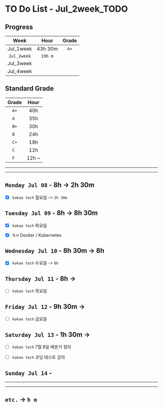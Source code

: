 # TO Do List - Jul_2week_TODO

## Progress
| Week | Hour | Grade |
|:---:|:---:|:---:|
|Jul_1week|43h 30m|`A+`|
|`Jul_2week`|`19h m`||
|Jul_3week|||
|Jul_4week|||

## Standard Grade
| Grade | Hour |
|:---:|:---:|
|`A+`|40h|
|`A `|35h|
|`B+`|30h|
|`B `|24h|
|`C+`|18h|
|`C `|12h|
|`F `|12h ~|


---
---

## `Monday Jul 08` - 8h -> 2h 30m
- [x] `kakao tech` 월요일 -> `2h 30m`


## `Tuesday Jul 09` - 8h -> 8h 30m
- [x] `kakao tech` 화요일 
- [x] `독서` Docker / Kubernetes


## `Wednesday Jul 10` - 8h 30m -> 8h
- [x] `kakao tech` 수요일 -> `8h`


## `Thursday Jul 11` - 8h ->
- [ ] `kakao tech` 목요일


## `Friday Jul 12` - 9h 30m ->
- [ ] `kakao tech` 금요일 


## `Saturday Jul 13` - 1h 30m ->
- [ ] `kakao tech` 7월 8일 배운거 정리
- [ ] `kakao tech` 코딩 테스트 강의


## `Sunday Jul 14` - 



---
---
<!-- ## `Algorithm` - `Do it! 알고리즘 코딩테스트 '자바 편'` -->


<!-- ## `Spring` -> `h m` -->

## `etc.` -> `h m`


<br><br>

<!-- > `개인공부` : `6h 30m` -> `25h 36m` -> `22h 19m` -> -->

<br><br>

<!-- 
## `Java`
## `OPIc`
## `토익` 
-->




